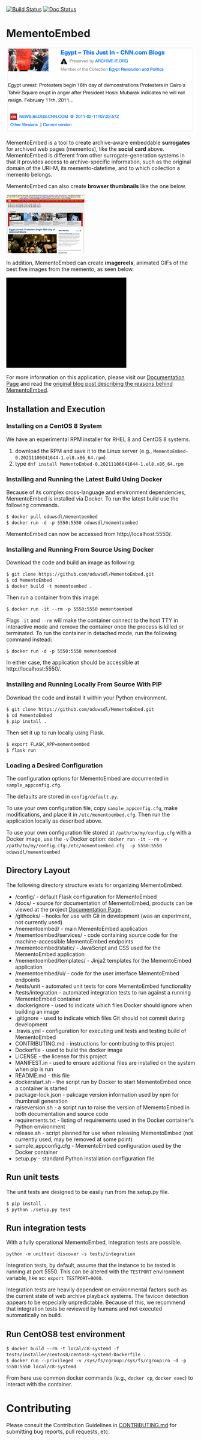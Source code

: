 [![Build Status](https://travis-ci.org/oduwsdl/MementoEmbed.svg?branch=master)](https://travis-ci.org/oduwsdl/MementoEmbed)
[![Doc Status](https://readthedocs.org/projects/mementoembed/badge/?version=latest&style=flat)](https://mementoembed.readthedocs.io/en/latest/)

# MementoEmbed

![Image of a Social Card](docs/source/images/socialcard-example.png?raw=true "Social Card Example for http://arquivo.pt/wayback/19980205082901/http://www.caleida.pt/saramago/")

MementoEmbed is a tool to create archive-aware embeddable **surrogates** for archived web pages (mementos), like the **social card** above. MementoEmbed is different from other surrogate-generation systems in that it provides access to archive-specific information, such as the original domain of the URI-M, its memento-datetime, and to which collection a memento belongs.

MementoEmbed can also create **browser thumbnails** like the one below.

![Image of a Browser Thumbnail](docs/source/images/thumbnail-example.png?raw=true "Thumbnail Example for http://arquivo.pt/wayback/19980205082901/http://www.caleida.pt/saramago/")

In addition, MementoEmbed can create **imagereels**, animated GIFs of the best five images from the memento, as seen below.

![Image of an Imagereel](docs/source/images/imagereel-example.gif?raw=true "Imagereel example for https://wayback.archive-it.org/2358/20110211072257/http://news.blogs.cnn.com/category/world/egypt-world-latest-news/")

For more information on this application, please visit our [Documentation Page](https://mementoembed.readthedocs.io/en/latest/) and read the [original blog post describing the reasons behind MementoEmbed](https://ws-dl.blogspot.com/2018/08/2018-08-01-preview-of-mementoembed.html).

## Installation and Execution

### Installing on a CentOS 8 System

We have an experimental RPM installer for RHEL 8 and CentOS 8 systems.

1. download the RPM and save it to the Linux server (e.g., `MementoEmbed-0.20211106041644-1.el8.x86_64.rpm`)
2. type `dnf install MementoEmbed-0.20211106041644-1.el8.x86_64.rpm`

### Installing and Running the Latest Build Using Docker

Because of its complex cross-language and environment dependencies, MementoEmbed is installed via Docker. To run the latest build use the following commands.

```
$ docker pull oduwsdl/mementoembed
$ docker run -d -p 5550:5550 oduwsdl/mementoembed
```

MementoEmbed can now be accessed from http://localhost:5550/.

### Installing and Running From Source Using Docker

Download the code and build an image as following:

```
$ git clone https://github.com/oduwsdl/MementoEmbed.git
$ cd MementoEmbed
$ docker build -t mementoembed .
```

Then run a container from this image:

```
$ docker run -it --rm -p 5550:5550 mementoembed
```

Flags `-it` and `--rm` will make the container connect to the host TTY in interactive mode and remove the container once the process is killed or terminated.
To run the container in detached mode, run the following command instead:

```
$ docker run -d -p 5550:5550 mementoembed
```

In either case, the application should be accessible at http://localhost:5550/.

### Installing and Running Locally From Source With PIP

Download the code and install it within your Python environment.

```
$ git clone https://github.com/oduwsdl/MementoEmbed.git
$ cd MementoEmbed
$ pip install .
```

Then set it up to run locally using Flask.

```
$ export FLASK_APP=mementoembed
$ flask run
```

### Loading a Desired Configuration

The configuration options for MementoEmbed are documented in `sample_appconfig.cfg`.

The defaults are stored in `config/default.py`.

To use your own configuration file, copy `sample_appconfig.cfg`, make modifications, and place it in `/etc/mementoembed.cfg`. Then run the application locally as described above.

To use your own configuration file stored at `/path/to/my/config.cfg` with a Docker image, use the `-v` Docker option:
`docker run -it --rm -v /path/to/my/config.cfg:/etc/mementoembed.cfg  -p 5550:5550 oduwsdl/mementoembed`

## Directory Layout

The following directory structure exists for organizing MementoEmbed:
* /config/ - default Flask configuration for MementoEmbed
* /docs/ - source for documentation of MementoEmbed, products can be viewed at the project [Documentation Page](https://mementoembed.readthedocs.io/en/latest/).
* /githooks/ - hooks for use with Git in development (was an experiment, not currently used)
* /mementoembed/ - main MementoEmbed application
* /mementoembed/services/ - code containing source code for the machine-accessible MementoEmbed endpoints
* /mementoembed/static/ - JavaScript and CSS used for the MementoEmbed application
* /mementoembed/templates/ - Jinja2 templates for the MementoEmbed application
* /mementoembed/ui/ - code for the user interface MementoEmbed endpoints
* /tests/unit - automated unit tests for core MementoEmbed functionality
* /tests/integration - automated integration tests to run against a running MementoEmbed container
* .dockerignore - used to indicate which files Docker should ignore when building an image
* .gitignore - used to indicate which files Git should not commit during development
* .travis.yml - configuration for executing unit tests and testing build of MementoEmbed
* CONTRIBUTING.md - instructions for contributing to this project
* Dockerfile - used to build the docker image
* LICENSE - the license for this project
* MANIFEST.in - used to ensure additional files are installed on the system when pip is run
* README.md - this file
* dockerstart.sh - the script run by Docker to start MementoEmbed once a container is started
* package-lock.json - pakcage version information used by npm for thumbnail generation
* raiseversion.sh - a script run to raise the version of MementoEmbed in both documentation and source code
* requirements.txt - listing of requirements used in the Docker container's Python environment
* release.sh - script planned for use when releasing MementoEmbed (not currently used, may be removed at some point)
* sample_appconfig.cfg - MementoEmbed configuration used by the Docker container
* setup.py - standard Python installation configuration file

## Run unit tests

The unit tests are designed to be easily run from the setup.py file.

```
$ pip install .
$ python ./setup.py test
```

## Run integration tests

With a fully operational MementoEmbed, integration tests are possible.

```
python -m unittest discover -s tests/integration
```

Integration tests, by default, assume that the instance to be tested is running at port 5550. This can be altered with the `TESTPORT` environment variable, like so: `export TESTPORT=9000`.

Integration tests are heavily dependent on environmental factors such as the current state of web archive playback systems. The favicon detection appears to be especially unpredictable. Because of this, we recommend that integration tests be reviewed by humans and not executed automatically on build.

## Run CentOS8 test environment

```
$ docker build --rm -t local/c8-systemd -f tests/installer/centos8/centos8-systemd-Dockerfile .
$ docker run --privileged -v /sys/fs/cgroup:/sys/fs/cgroup:ro -d -p 5550:5550 local/c8-systemd
```

From here use common docker commands (e.g., `docker cp`, `docker exec`) to interact with the container.

# Contributing

Please consult the Contribution Guidelines in [CONTRIBUTING.md](https://github.com/oduwsdl/MementoEmbed/blob/master/CONTRIBUTING.md) for submitting bug reports, pull requests, etc.
